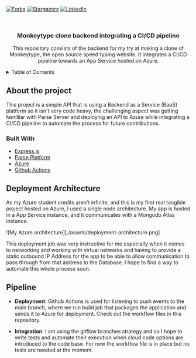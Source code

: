 <div id="top"></div>

[![Forks][forks-shield]][forks-url]
[![Stargazers][stars-shield]][stars-url]
[![LinkedIn][linkedin-shield]][linkedin-url]

<br />
<div align="center">

<h3 align="center">Monkeytype clone backend integrating a CI/CD pipeline</h3>

  <p align="center">
    This repository consists of the backend for my try at making a clone of Monkeytype, the open source speed typing website. It integrates a CI/CD pipeline towards an App Service hosted on Azure.
    <br />
  </p>
</div>
<!-- TABLE OF CONTENTS -->
<details>
  <summary>Table of Contents</summary>
  <ol>
    <li>
      <a href="#about-the-project">About The Project</a>
      <ul>
        <li><a href="#built-with">Built With</a></li>
      </ul>
    </li>
    <li><a href="#deployment-architecture">Deployment Architecture</a></li>
    <li><a href="#pipeline">Pipeline</a></li>
    <li><a href="#license">License</a></li>
    <li><a href="#contact">Contact</a></li>
    <li><a href="#acknowledgments">Acknowledgments</a></li>
  </ol>
</details>

## About the project

This project is a simple API that is using a Backend as a Service (BaaS) platform so it isn't very code heavy, the challenging aspect was getting familliar with Parse Server and deploying an API to Azure while integrating a CI/CD pipeline to automate the process for future contributions.

### Built With

- [Express.js](https://expressjs.com/)
- [Parse Platform](https://parseplatform.org/)
- [Azure](https://azure.microsoft.com/en-us)
- [Github Actions](https://github.com/features/actions)

## Deployment Architecture

As my Azure student credits aren't infinite, and this is my first real tangible project hosted on Azure, I used a single node architecture. My app is hosted in a App Service instance, and it communicates with a Mongodb Atlas instance.

![My Azure architecture][./assets/deployment-architecture.png]

This deployment job was very instructive for me especially when it comes to networking and working with virtual networks and having to provide a static outbound IP Address for the app to be able to allow communication to pass through from that address to the Database. I hope to find a way to automate this whole process soon.

## Pipeline

- **Deployment**:
  Github Actions is used for listening to push events to the main branch, where we run build job that packages the application and sends it to Azure for deployment. Check out the workflow files in this repository.

- **Integration**:
  I am using the gitflow branches strategy and so I hope to write tests and automate their execution when cloud code options are introduced to the code base. For now the workflow file is in place but no tests are needed at the moment.

<!-- MARKDOWN LINKS & IMAGES -->
<!-- https://www.markdownguide.org/basic-syntax/#reference-style-links -->

[forks-shield]: https://img.shields.io/github/forks/HediKhemiri3001/monkeytype-clone-backend.svg?style=for-the-badge
[forks-url]: https://github.com/HediKhemiri3001/monkeytype-clone-backend/network/members
[stars-shield]: https://img.shields.io/github/stars/HediKhemiri3001/monkeytype-clone-backend.svg?style=for-the-badge
[stars-url]: https://github.com/HediKhemiri3001/monkeytype-clone-backend/stargazers
[linkedin-shield]: https://img.shields.io/badge/-LinkedIn-black.svg?style=for-the-badge&logo=linkedin&colorB=555
[linkedin-url]: https://www.linkedin.com/in/mohamed-hedi-khemiri/
